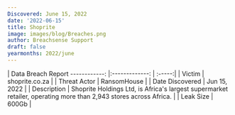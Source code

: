 ```yaml
---
Discovered: June 15, 2022
date: '2022-06-15'
title: Shoprite
image: images/blog/Breaches.png
author: Breachsense Support
draft: false
yearmonths: 2022/june
---
```



| Data Breach Report
------------:     |:-------------:    | :-----:|
| Victim      | shoprite.co.za      | 
| Threat Actor      | RansomHouse      | 
| Date Discovered      | Jun 15, 2022      | 
| Description      | Shoprite Holdings Ltd, is Africa's largest supermarket retailer, operating more than 2,943 stores across Africa.      | 
| Leak Size      | 600Gb      | 

